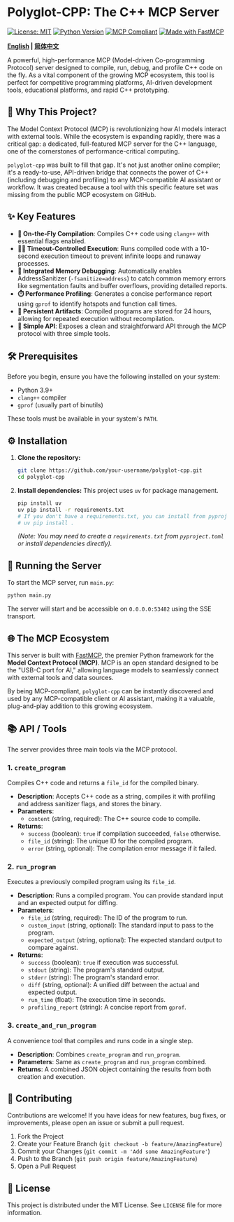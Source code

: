# Polyglot-CPP: The C++ MCP Server

[![License: MIT](https://img.shields.io/badge/License-MIT-yellow.svg)](https://opensource.org/licenses/MIT)
[![Python Version](https://img.shields.io/badge/python-3.9%2B-blue.svg)](https://www.python.org/downloads/)
[![MCP Compliant](https://img.shields.io/badge/MCP-Compliant-brightgreen.svg)](https://gofastmcp.com/)
[![Made with FastMCP](https://img.shields.io/badge/Made%20with-FastMCP-orange.svg)](https://github.com/jlowin/fastmcp)

**[English](./README.md) | [简体中文](./README_zh-CN.md)**

A powerful, high-performance MCP (Model-driven Co-programming Protocol) server designed to compile, run, debug, and profile C++ code on the fly. As a vital component of the growing MCP ecosystem, this tool is perfect for competitive programming platforms, AI-driven development tools, educational platforms, and rapid C++ prototyping.

## 🌟 Why This Project?

The Model Context Protocol (MCP) is revolutionizing how AI models interact with external tools. While the ecosystem is expanding rapidly, there was a critical gap: a dedicated, full-featured MCP server for the C++ language, one of the cornerstones of performance-critical computing.

`polyglot-cpp` was built to fill that gap. It's not just another online compiler; it's a ready-to-use, API-driven bridge that connects the power of C++ (including debugging and profiling) to any MCP-compatible AI assistant or workflow. It was created because a tool with this specific feature set was missing from the public MCP ecosystem on GitHub.

## ✨ Key Features

- **🚀 On-the-Fly Compilation**: Compiles C++ code using `clang++` with essential flags enabled.
- **🏃‍♂️ Timeout-Controlled Execution**: Runs compiled code with a 10-second execution timeout to prevent infinite loops and runaway processes.
- **🐞 Integrated Memory Debugging**: Automatically enables AddressSanitizer (`-fsanitize=address`) to catch common memory errors like segmentation faults and buffer overflows, providing detailed reports.
- **⏱️ Performance Profiling**: Generates a concise performance report using `gprof` to identify hotspots and function call times.
- **💾 Persistent Artifacts**: Compiled programs are stored for 24 hours, allowing for repeated execution without recompilation.
- **🔌 Simple API**: Exposes a clean and straightforward API through the MCP protocol with three simple tools.

## 🛠️ Prerequisites

Before you begin, ensure you have the following installed on your system:
- Python 3.9+
- `clang++` compiler
- `gprof` (usually part of binutils)

These tools must be available in your system's `PATH`.

## ⚙️ Installation

1.  **Clone the repository:**
    ```bash
    git clone https://github.com/your-username/polyglot-cpp.git
    cd polyglot-cpp
    ```

2.  **Install dependencies:**
    This project uses `uv` for package management.
    ```bash
    pip install uv
    uv pip install -r requirements.txt 
    # If you don't have a requirements.txt, you can install from pyproject.toml
    # uv pip install .
    ```
    *(Note: You may need to create a `requirements.txt` from `pyproject.toml` or install dependencies directly).*

## 🚀 Running the Server

To start the MCP server, run `main.py`:

```bash
python main.py
```

The server will start and be accessible on `0.0.0.0:53482` using the SSE transport.

## 🌐 The MCP Ecosystem

This server is built with [FastMCP](https://github.com/jlowin/fastmcp), the premier Python framework for the **Model Context Protocol (MCP)**. MCP is an open standard designed to be the "USB-C port for AI," allowing language models to seamlessly connect with external tools and data sources.

By being MCP-compliant, `polyglot-cpp` can be instantly discovered and used by any MCP-compatible client or AI assistant, making it a valuable, plug-and-play addition to this growing ecosystem.

## 📚 API / Tools

The server provides three main tools via the MCP protocol.

### 1. `create_program`
Compiles C++ code and returns a `file_id` for the compiled binary.

- **Description**: Accepts C++ code as a string, compiles it with profiling and address sanitizer flags, and stores the binary.
- **Parameters**:
  - `content` (string, required): The C++ source code to compile.
- **Returns**:
  - `success` (boolean): `true` if compilation succeeded, `false` otherwise.
  - `file_id` (string): The unique ID for the compiled program.
  - `error` (string, optional): The compilation error message if it failed.

### 2. `run_program`
Executes a previously compiled program using its `file_id`.

- **Description**: Runs a compiled program. You can provide standard input and an expected output for diffing.
- **Parameters**:
  - `file_id` (string, required): The ID of the program to run.
  - `custom_input` (string, optional): The standard input to pass to the program.
  - `expected_output` (string, optional): The expected standard output to compare against.
- **Returns**:
  - `success` (boolean): `true` if execution was successful.
  - `stdout` (string): The program's standard output.
  - `stderr` (string): The program's standard error.
  - `diff` (string, optional): A unified diff between the actual and expected output.
  - `run_time` (float): The execution time in seconds.
  - `profiling_report` (string): A concise report from `gprof`.

### 3. `create_and_run_program`
A convenience tool that compiles and runs code in a single step.

- **Description**: Combines `create_program` and `run_program`.
- **Parameters**: Same as `create_program` and `run_program` combined.
- **Returns**: A combined JSON object containing the results from both creation and execution.

## 🤝 Contributing

Contributions are welcome! If you have ideas for new features, bug fixes, or improvements, please open an issue or submit a pull request.

1.  Fork the Project
2.  Create your Feature Branch (`git checkout -b feature/AmazingFeature`)
3.  Commit your Changes (`git commit -m 'Add some AmazingFeature'`)
4.  Push to the Branch (`git push origin feature/AmazingFeature`)
5.  Open a Pull Request

## 📄 License

This project is distributed under the MIT License. See `LICENSE` file for more information.